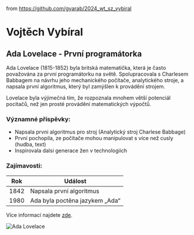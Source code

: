 from <https://github.com/gyarab/2024_wt_sz_vybiral>

# Vojtěch Vybíral
## Ada Lovelace - První programátorka

Ada Lovelace (1815-1852) byla britská matematička, která je často považována za první programátorku na světě. Spolupracovala s Charlesem Babbagem na návrhu jeho mechanického počítače, analytického stroje, a napsala první algoritmus, který byl zamýšlen k provádění strojem.

Lovelace byla výjimečná tím, že rozpoznala mnohem větší potenciál pocitačů, než jen prosté provádění matematických výpočtů.

### Významné příspěvky:
- Napsala prvni algoritmus pro stroj (Analytický stroj Charlese Babbage)
- První pochopila, ze počítače mohou manipulovat s více než cusly (hudba, text)
- Inspirovala dalsi generace žen v technologiich

### Zajímavosti:
| Rok | Událost |
|-----|---------|
| 1842 | Napsala první algoritmus |
| 1980 | Ada byla poctěna jazykem „Ada“ |

Více informací najdete [zde](https://en.wikipedia.org/wiki/Ada_Lovelace).

![Ada Lovelace](https://upload.wikimedia.org/wikipedia/commons/a/a4/Ada_Lovelace_portrait.jpg)
